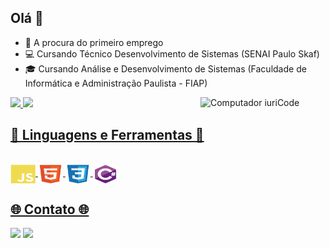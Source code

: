 ## Olá 👋

- 💼 A procura do primeiro emprego
- 💻 Cursando Técnico Desenvolvimento de Sistemas (SENAI Paulo Skaf)
- 🎓 Cursando Análise e Desenvolvimento de Sistemas (Faculdade de Informática e Administração Paulista - FIAP)



<div>
<a href="https://github.com/kauameloo">
<img loading="lazy" height="180em" src="https://github-readme-stats.vercel.app/api/top-langs/?username=kauameloo&layout=compact&langs_count=7&theme=dracula"/>
<img loading="lazy" height="180em" src="https://github-readme-stats.vercel.app/api?username=kauameloo&show_icons=true&theme=dracula&include_all_commits=true&count_private=true"/>
<img src="https://raw.githubusercontent.com/MicaelliMedeiros/micaellimedeiros/master/image/computer-illustration.png" min-width="200px" max-width="200px" width="200px" align="right" alt="Computador iuriCode">
</div>

<div>
   <h2>🔧 Linguagens e Ferramentas 🔧</h2>
<div style="display: inline_block"><br>
  <img align="center" alt="Js" height="30" width="40" src="https://raw.githubusercontent.com/devicons/devicon/master/icons/javascript/javascript-plain.svg">
  <img align="center" alt="HTML" height="30" width="40" src="https://raw.githubusercontent.com/devicons/devicon/master/icons/html5/html5-original.svg">
  <img align="center" alt="CSS" height="30" width="40" src="https://raw.githubusercontent.com/devicons/devicon/master/icons/css3/css3-original.svg">
  <img align="center" alt="Csharp" height="30" width="40" src="https://raw.githubusercontent.com/devicons/devicon/master/icons/csharp/csharp-original.svg">
</div>
  </div>
  
<div> 
   <h2>🌐 Contato 🌐</h2> 
  <a href="https://www.linkedin.com/in/kaua-rodrigues-73761024a" target="_blank"><img src="https://img.shields.io/badge/-LinkedIn-%230077B5?style=for-the-badge&logo=linkedin&logoColor=white" target="_blank"></a> 
    <a href="https://www.instagram.com/kauamelooo/" target="_blank"><img src="https://img.shields.io/badge/-Instagram-%23E4405F?style=for-the-badge&logo=instagram&logoColor=white" target="_blank"></a>
</div>
